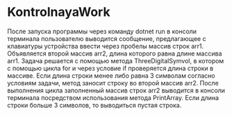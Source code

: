 # KontrolnayaWork
После запуска программы через команду dotnet run в консоли терминала пользователю выводится сообщение, предлагающее с клавиатуры устройства ввести через пробелы массив строк arr1. 
Объявляется второй массив arr2, длина которого равна длине массива arr1.
Задача решается с помощью метода ThreeDigitalSymvol, в котором с помощью цикла for и через условие if проверяется длина строки в массиве. 
Если длина строки менее либо равна 3 символам согласно условиям задачи, метод заносит строку во второй массив arr2. 
После выполнения цикла заполненный массив строк arr2 выводится в консоли терминала посредством использования метода PrintArray.
Если длина строки больше 3 символов, то выводиться пустая строка.
